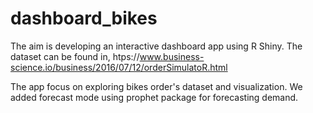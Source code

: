 # dashboard_bikes
The aim is developing an interactive dashboard app using R Shiny. The dataset can be found in, htps://www.business-science.io/business/2016/07/12/orderSimulatoR.html

The app focus on exploring bikes order's dataset and visualization. We added forecast mode using prophet package for forecasting demand.
